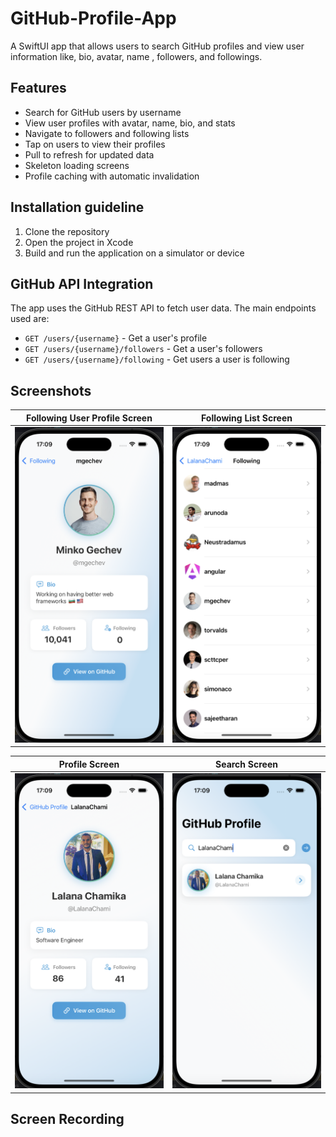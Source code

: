 # GitHub-Profile-App

A SwiftUI app that allows users to search GitHub profiles and view user information like, bio, avatar, name , followers, and followings.


## Features

- Search for GitHub users by username
- View user profiles with avatar, name, bio, and stats
- Navigate to followers and following lists
- Tap on users to view their profiles
- Pull to refresh for updated data
- Skeleton loading screens
- Profile caching with automatic invalidation


## Installation guideline

1. Clone the repository
2. Open the project in Xcode
3. Build and run the application on a simulator or device


## GitHub API Integration

The app uses the GitHub REST API to fetch user data. The main endpoints used are:

- `GET /users/{username}` - Get a user's profile
- `GET /users/{username}/followers` - Get a user's followers
- `GET /users/{username}/following` - Get users a user is following


## Screenshots

| Following User Profile Screen | Following List Screen |
| --- | --- |
| <img src="./screenshots/5.png" alt="Following User Profile Screen" width="300"/> | <img src="./screenshots/3.png" alt="Following List Screen" width="300"/> |

| Profile Screen | Search Screen |
| --- | --- |
| <img src="./screenshots/2.png" alt="Home - Book List Screen" width="300"/> | <img src="./screenshots/1.png" alt="Search Screen" width="300"/> |

## Screen Recording
<!-- <img src="./screenshots/rec.gif" alt="App in Action" width="300"/> -->

